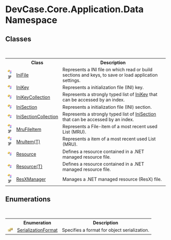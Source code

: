 # DevCase.Core.Application.Data Namespace
 




## Classes
&nbsp;<table><tr><th></th><th>Class</th><th>Description</th></tr><tr><td>![Public class](media/pubclass.gif "Public class")![Code example](media/CodeExample.png "Code example")</td><td><a href="T_DevCase_Core_Application_Data_IniFile">IniFile</a></td><td>
Represents a INI file on which read or build sections and keys, to save or load application settings.</td></tr><tr><td>![Public class](media/pubclass.gif "Public class")</td><td><a href="T_DevCase_Core_Application_Data_IniKey">IniKey</a></td><td>
Represents a initialization file (INI) key.</td></tr><tr><td>![Public class](media/pubclass.gif "Public class")</td><td><a href="T_DevCase_Core_Application_Data_IniKeyCollection">IniKeyCollection</a></td><td>
Represents a strongly typed list of <a href="T_DevCase_Core_Application_Data_IniKey">IniKey</a> that can be accessed by an index.</td></tr><tr><td>![Public class](media/pubclass.gif "Public class")</td><td><a href="T_DevCase_Core_Application_Data_IniSection">IniSection</a></td><td>
Represents a initialization file (INI) section.</td></tr><tr><td>![Public class](media/pubclass.gif "Public class")</td><td><a href="T_DevCase_Core_Application_Data_IniSectionCollection">IniSectionCollection</a></td><td>
Represents a strongly typed list of <a href="T_DevCase_Core_Application_Data_IniSection">IniSection</a> that can be accessed by an index.</td></tr><tr><td>![Public class](media/pubclass.gif "Public class")![Code example](media/CodeExample.png "Code example")</td><td><a href="T_DevCase_Core_Application_Data_MruFileItem">MruFileItem</a></td><td>
Represents a File-item of a most recent used List (MRU).</td></tr><tr><td>![Public class](media/pubclass.gif "Public class")![Code example](media/CodeExample.png "Code example")</td><td><a href="T_DevCase_Core_Application_Data_MruItem_1">MruItem(T)</a></td><td>
Represents a item of a most recent used List (MRU).</td></tr><tr><td>![Public class](media/pubclass.gif "Public class")</td><td><a href="T_DevCase_Core_Application_Data_Resource">Resource</a></td><td>
Defines a resource contained in a .NET managed resource file.</td></tr><tr><td>![Public class](media/pubclass.gif "Public class")</td><td><a href="T_DevCase_Core_Application_Data_Resource_1">Resource(T)</a></td><td>
Defines a resource contained in a .NET managed resource file.</td></tr><tr><td>![Public class](media/pubclass.gif "Public class")![Code example](media/CodeExample.png "Code example")</td><td><a href="T_DevCase_Core_Application_Data_ResXManager">ResXManager</a></td><td>
Manages a .NET managed resource (ResX) file.</td></tr></table>

## Enumerations
&nbsp;<table><tr><th></th><th>Enumeration</th><th>Description</th></tr><tr><td>![Public enumeration](media/pubenumeration.gif "Public enumeration")</td><td><a href="T_DevCase_Core_Application_Data_SerializationFormat">SerializationFormat</a></td><td>
Specifies a format for object serialization.</td></tr></table>&nbsp;
